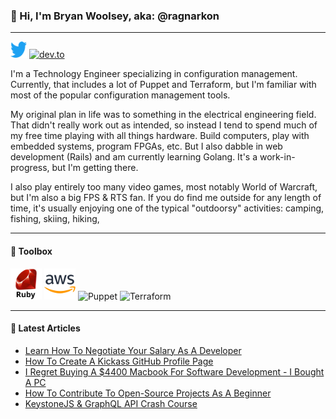 ### 👋 Hi, I'm Bryan Woolsey, aka: @ragnarkon

---

<a href="https://twitter.com/ragnarkon"><img src="https://github.com/devicons/devicon/blob/master/icons/twitter/twitter-original.svg" alt="Twitter" height=26/></a> <a href="https://dev.to/ragnarkon"><img src="https://d2fltix0v2e0sb.cloudfront.net/dev-badge.svg" alt="dev.to" height=26/></a>

I'm a Technology Engineer specializing in configuration management. Currently, that includes a lot of Puppet and Terraform, but I'm familiar with most of the popular
configuration management tools.

My original plan in life was to something in the electrical engineering field. That didn't really work out as intended, so instead I tend to spend much of my free time
playing with all things hardware. Build computers, play with embedded systems, program FPGAs, etc. But I also dabble in web development (Rails) and am currently learning
Golang. It's a work-in-progress, but I'm getting there.

I also play entirely too many video games, most notably World of Warcraft, but I'm also a big FPS & RTS fan. If you do find me outside for any length of time, it's
usually enjoying one of the typical "outdoorsy" activities: camping, fishing, skiing, hiking,

---

#### 🧰 Toolbox

<img src="https://github.com/devicons/devicon/blob/master/icons/ruby/ruby-original-wordmark.svg" alt="Ruby" height="50"/> <img src="https://github.com/devicons/devicon/blob/master/icons/amazonwebservices/amazonwebservices-original-wordmark.svg" alt="AWS" height="50"/> <img src="https://cdn.worldvectorlogo.com/logos/puppet-1.svg" alt="Puppet" height="50"/> <img src="https://cdn.worldvectorlogo.com/logos/terraform-enterprise.svg" alt="Terraform" height="50"/>

---

#### 📕 Latest Articles

<!-- ARTICLES-POST-LIST:START -->
- [Learn How To Negotiate Your Salary As A Developer](https://www.youtube.com/watch?v=NH1Q6TglMzI)
- [How To Create A Kickass GitHub Profile Page](https://www.youtube.com/watch?v=p5hf8i-OzlQ)
- [I Regret Buying A $4400 Macbook For Software Development - I Bought A PC](https://www.youtube.com/watch?v=6p9AbkwJqs4)
- [How To Contribute To Open-Source Projects As A Beginner](https://www.youtube.com/watch?v=8e1Mnkdgi4Y)
- [KeystoneJS & GraphQL API Crash Course](https://www.youtube.com/watch?v=SfYNg6vQH4I)
<!-- ARTICLES-POST-LIST:END -->

<!---
- 👀 I’m interested in ...
- 🌱 I’m currently learning ...
- 💞️ I’m looking to collaborate on ...
- 📫 How to reach me ...

ragnarkon/ragnarkon is a ✨ special ✨ repository because its `README.md` (this file) appears on your GitHub profile.
You can click the Preview link to take a look at your changes.
--->
